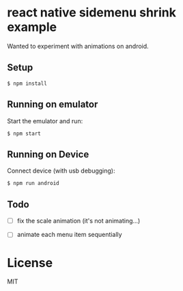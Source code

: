 
# react native sidemenu shrink example

Wanted to experiment with animations on android.


## Setup

```
$ npm install
```

## Running on emulator

Start the emulator and run:

```
$ npm start
```

## Running on Device

Connect device (with usb debugging):

```
$ npm run android
```

## Todo

- [ ] fix the scale animation (it's not animating...)
- [ ] animate each menu item sequentially


# License

MIT
